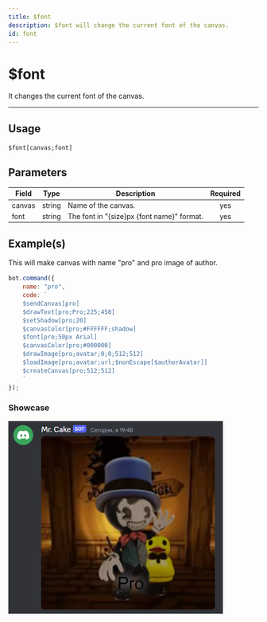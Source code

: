 ```yaml
---
title: $font
description: $font will change the current font of the canvas.
id: font
---
```


# $font

It changes the current font of the canvas.

---

## Usage

```
$font[canvas;font]
```

## Parameters

| Field | Type | Description | Required |
| ----- | ---- | ----------- | :------: |
| canvas | string | Name of the canvas. | yes |
| font | string | The font in "{size}px {font name}" format. | yes |

## Example(s)

This will make canvas with name "pro" and pro image of author.

```js
bot.command({
    name: "pro",
    code: `
    $sendCanvas[pro]
    $drawText[pro;Pro;225;450]
    $setShadow[pro;20]
    $canvasColor[pro;#FFFFFF;shadow]
    $font[pro;50px Arial]
    $canvasColor[pro;#000000]
    $drawImage[pro;avatar;0;0;512;512]
    $loadImage[pro;avatar;url;$nonEscape[$authorAvatar]]
    $createCanvas[pro;512;512]
    `
});
```

### Showcase

![](img/pro.png)
